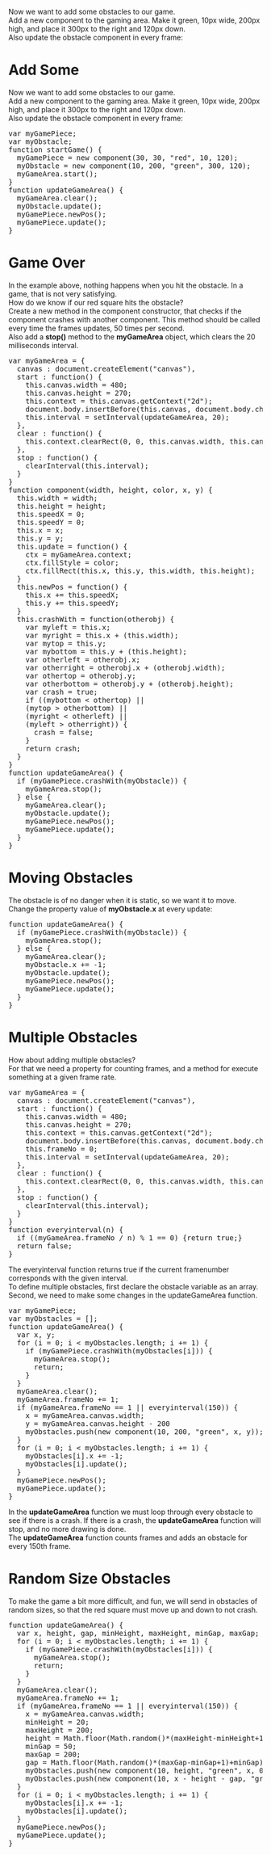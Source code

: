 Now we want to add some obstacles to our game.
<br>
Add a new component to the gaming area. Make it green, 10px wide, 200px high, and place it 300px to the right and 120px down.
<br>
Also update the obstacle component in every frame:
<h1>Add Some</h1>
Now we want to add some obstacles to our game.
<br>
Add a new component to the gaming area. Make it green, 10px wide, 200px high, and place it 300px to the right and 120px down.
<br>
Also update the obstacle component in every frame:
<pre>
var myGamePiece;
var myObstacle;
function startGame() {
  myGamePiece = new component(30, 30, "red", 10, 120);
  myObstacle = new component(10, 200, "green", 300, 120);
  myGameArea.start();
}
function updateGameArea() {
  myGameArea.clear();
  myObstacle.update();
  myGamePiece.newPos();
  myGamePiece.update();
}
</pre>
<h1>Game Over</h1>
In the example above, nothing happens when you hit the obstacle. In a game, that is not very satisfying.
<br>
How do we know if our red square hits the obstacle?
<br>
Create a new method in the component constructor, that checks if the component crashes with another component. This method should be called every time the frames updates, 50 times per second.
<br>
Also add a <b>stop()</b> method to the <b>myGameArea</b> object, which clears the 20 milliseconds interval.
<pre>
var myGameArea = {
  canvas : document.createElement("canvas"),
  start : function() {
    this.canvas.width = 480;
    this.canvas.height = 270;
    this.context = this.canvas.getContext("2d");
    document.body.insertBefore(this.canvas, document.body.childNodes[0]);
    this.interval = setInterval(updateGameArea, 20);
  },
  clear : function() {
    this.context.clearRect(0, 0, this.canvas.width, this.canvas.height);
  },
  stop : function() {
    clearInterval(this.interval);
  }
}
function component(width, height, color, x, y) {
  this.width = width;
  this.height = height;
  this.speedX = 0;
  this.speedY = 0;
  this.x = x;
  this.y = y;
  this.update = function() {
    ctx = myGameArea.context;
    ctx.fillStyle = color;
    ctx.fillRect(this.x, this.y, this.width, this.height);
  }
  this.newPos = function() {
    this.x += this.speedX;
    this.y += this.speedY;
  }
  this.crashWith = function(otherobj) {
    var myleft = this.x;
    var myright = this.x + (this.width);
    var mytop = this.y;
    var mybottom = this.y + (this.height);
    var otherleft = otherobj.x;
    var otherright = otherobj.x + (otherobj.width);
    var othertop = otherobj.y;
    var otherbottom = otherobj.y + (otherobj.height);
    var crash = true;
    if ((mybottom < othertop) ||
    (mytop > otherbottom) ||
    (myright < otherleft) ||
    (myleft > otherright)) {
      crash = false;
    }
    return crash;
  }
}
function updateGameArea() {
  if (myGamePiece.crashWith(myObstacle)) {
    myGameArea.stop();
  } else {
    myGameArea.clear();
    myObstacle.update();
    myGamePiece.newPos();
    myGamePiece.update();
  }
}
</pre>
<h1>Moving Obstacles</h1>
The obstacle is of no danger when it is static, so we want it to move.
<br>
Change the property value of <b>myObstacle.x</b> at every update:
<pre>
function updateGameArea() {
  if (myGamePiece.crashWith(myObstacle)) {
    myGameArea.stop();
  } else {
    myGameArea.clear();
    myObstacle.x += -1;
    myObstacle.update();
    myGamePiece.newPos();
    myGamePiece.update();
  }
}
</pre>
<h1>Multiple Obstacles</h1>
How about adding multiple obstacles?
<br>
For that we need a property for counting frames, and a method for execute something at a given frame rate.
<pre>
var myGameArea = {
  canvas : document.createElement("canvas"),
  start : function() {
    this.canvas.width = 480;
    this.canvas.height = 270;
    this.context = this.canvas.getContext("2d");
    document.body.insertBefore(this.canvas, document.body.childNodes[0]);
    this.frameNo = 0;       
    this.interval = setInterval(updateGameArea, 20);
  },
  clear : function() {
    this.context.clearRect(0, 0, this.canvas.width, this.canvas.height);
  },
  stop : function() {
    clearInterval(this.interval);
  }
}
function everyinterval(n) {
  if ((myGameArea.frameNo / n) % 1 == 0) {return true;}
  return false;
}
</pre>
The everyinterval function returns true if the current framenumber corresponds with the given interval.
<br>
To define multiple obstacles, first declare the obstacle variable as an array.
<br>
Second, we need to make some changes in the updateGameArea function.
<pre>
var myGamePiece;
var myObstacles = [];
function updateGameArea() {
  var x, y;
  for (i = 0; i < myObstacles.length; i += 1) {
    if (myGamePiece.crashWith(myObstacles[i])) {
      myGameArea.stop();
      return;
    }
  }
  myGameArea.clear();
  myGameArea.frameNo += 1;
  if (myGameArea.frameNo == 1 || everyinterval(150)) {
    x = myGameArea.canvas.width;
    y = myGameArea.canvas.height - 200
    myObstacles.push(new component(10, 200, "green", x, y));
  }
  for (i = 0; i < myObstacles.length; i += 1) {
    myObstacles[i].x += -1;
    myObstacles[i].update();
  }
  myGamePiece.newPos();
  myGamePiece.update();
}
</pre>
In the <b>updateGameArea</b> function we must loop through every obstacle to see if there is a crash. If there is a crash, the <b>updateGameArea</b> function will stop, and no more drawing is done.
<br>
The <b>updateGameArea</b> function counts frames and adds an obstacle for every 150th frame.
<h1>Random Size Obstacles</h1>
To make the game a bit more difficult, and fun, we will send in obstacles of random sizes, so that the red square must move up and down to not crash.
<pre>
function updateGameArea() {
  var x, height, gap, minHeight, maxHeight, minGap, maxGap;
  for (i = 0; i < myObstacles.length; i += 1) {
    if (myGamePiece.crashWith(myObstacles[i])) {
      myGameArea.stop();
      return;
    }
  }
  myGameArea.clear();
  myGameArea.frameNo += 1;
  if (myGameArea.frameNo == 1 || everyinterval(150)) {
    x = myGameArea.canvas.width;
    minHeight = 20;
    maxHeight = 200;
    height = Math.floor(Math.random()*(maxHeight-minHeight+1)+minHeight);
    minGap = 50;
    maxGap = 200;
    gap = Math.floor(Math.random()*(maxGap-minGap+1)+minGap);
    myObstacles.push(new component(10, height, "green", x, 0));
    myObstacles.push(new component(10, x - height - gap, "green", x, height + gap));
  }
  for (i = 0; i < myObstacles.length; i += 1) {
    myObstacles[i].x += -1;
    myObstacles[i].update();
  }
  myGamePiece.newPos();
  myGamePiece.update();
}
</pre>
